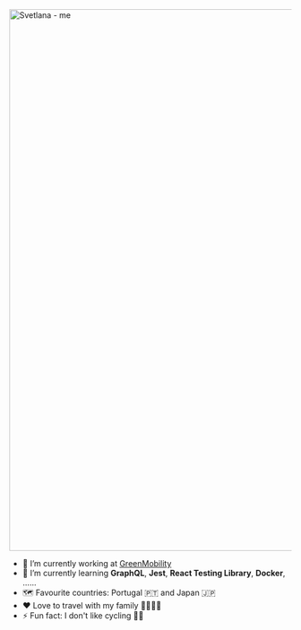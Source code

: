 <img width="967" alt="Svetlana - me" src="https://user-images.githubusercontent.com/10253713/88852802-105ada80-d1ef-11ea-8d82-93cde97a0958.png">

- 🔭 I’m currently working at [GreenMobility](https://www.greenmobility.com/dk/en/)
- 🌱 I’m currently learning **GraphQL**, **Jest**, **React Testing Library**, **Docker**, ......
- :world_map: Favourite countries: Portugal :portugal: and Japan :jp: 
- :heart: Love to travel with my family :family_man_woman_girl_boy:
- ⚡ Fun fact: I don't like cycling :biking_woman:


<!--
**cecastosic/cecastosic** is a ✨ _special_ ✨ repository because its `README.md` (this file) appears on your GitHub profile.
[![My's github stats](https://github-readme-stats.vercel.app/api?username=cecastosic&count_private=true&show_icons=true)](https://github.com/cecastosic/github-readme-stats)

[![Top Langs](https://github-readme-stats.vercel.app/api/top-langs/?username=cecastosic)](https://github.com/cecastosic/github-readme-stats)
Here are some ideas to get you started:


- 🔭 I’m currently working on ...
- 🌱 I’m currently learning ...
- 👯 I’m looking to collaborate on ...
- 🤔 I’m looking for help with ...
- 💬 Ask me about ...
- 📫 How to reach me: ...
- 😄 Pronouns: ...
- ⚡ Fun fact: ...
-->
